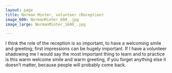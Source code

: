 ```yaml
---
layout: page
title: Norman Minter, volunteer (Reception)
image_600: NormanMinter_600_.jpg
image_large: NormanMinter_1600_.jpg

---
```

I think the role of the reception is so important, to have a welcoming smile and greeting; first impressions can be hugely important. If I have a volunteer shadowing me I would say the most important thing to learn and to practice is this warm welcome smile and warm greeting, if you forget anything else it doesn’t matter, because people will probably come back.
